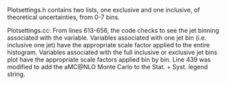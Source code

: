 Plotsettings.h contains two lists, one exclusive and one inclusive, of theoretical uncertainties, from 0-7 bins.

Plotsettings.cc: From lines 613-656, the code checks to see the jet binning associated with the variable. Variables associated with one jet bin (i.e. inclusive one jet) have the appropriate scale factor applied to the entire histogram. Variables associated with the full inclusive or exclusive jet bins plot have the appropriate scale factors applied bin by bin. Line 439 was modified to add the aMC@NLO Monte Carlo to the Stat. + Syst. legend string.
